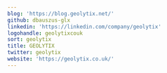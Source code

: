 ```yaml
---
blog: 'https://blog.geolytix.net/'
github: dbauszus-glx
linkedin: 'https://linkedin.com/company/geolytix'
logohandle: geolytixcouk
sort: geolytix
title: GEOLYTIX
twitter: geolytix
website: 'https://geolytix.co.uk/'
---
```

